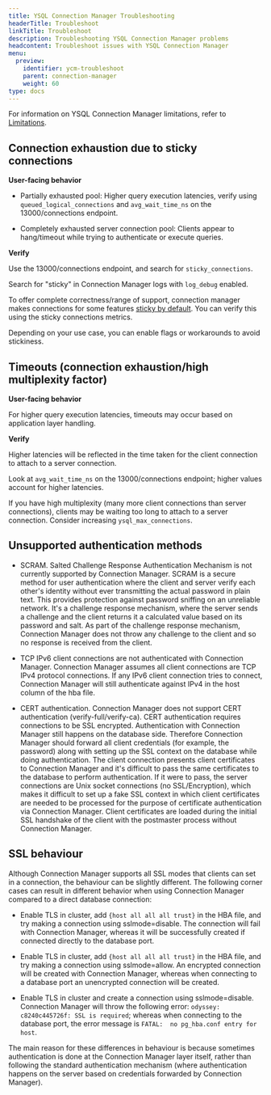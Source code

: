 ```yaml
---
title: YSQL Connection Manager Troubleshooting
headerTitle: Troubleshoot
linkTitle: Troubleshoot
description: Troubleshooting YSQL Connection Manager problems
headcontent: Troubleshoot issues with YSQL Connection Manager
menu:
  preview:
    identifier: ycm-troubleshoot
    parent: connection-manager
    weight: 60
type: docs
---
```


For information on YSQL Connection Manager limitations, refer to [Limitations](../ycm-setup/#limitations).

## Connection exhaustion due to sticky connections

**User-facing behavior**

- Partially exhausted pool: Higher query execution latencies, verify using `queued_logical_connections` and `avg_wait_time_ns` on the 13000/connections endpoint.

- Completely exhausted server connection pool: Clients appear to hang/timeout while trying to authenticate or execute queries.

**Verify**

Use the 13000/connections endpoint, and search for `sticky_connections`.

Search for "sticky" in Connection Manager logs with `log_debug` enabled.

To offer complete correctness/range of support, connection manager makes connections for some features [sticky by default](../ycm-setup/#sticky-connections). You can verify this using the sticky connections metrics.

Depending on your use case, you can enable flags or workarounds to avoid stickiness.

## Timeouts (connection exhaustion/high multiplexity factor)

**User-facing behavior**

For higher query execution latencies, timeouts may occur based on application layer handling.

**Verify**

Higher latencies will be reflected in the time taken for the client connection to attach to a server connection.

Look at `avg_wait_time_ns` on the 13000/connections endpoint; higher values account for higher latencies.

If you have high multiplexity (many more client connections than server connections), clients may be waiting too long to attach to a server connection. Consider increasing `ysql_max_connections`.

## Unsupported authentication methods

- SCRAM. Salted Challenge Response Authentication Mechanism is not currently supported by Connection Manager. SCRAM is a secure method for user authentication where the client and server verify each other's identity without ever transmitting the actual password in plain text. This provides protection against password sniffing on an unreliable network. It's a challenge response mechanism, where the server sends a challenge and the client returns it a calculated value based on its password and salt. As part of the challenge response mechanism, Connection Manager does not throw any challenge to the client and so no response is received from the client.

- TCP IPv6 client connections are not authenticated with Connection Manager. Connection Manager assumes all client connections are TCP IPv4 protocol connections. If any IPv6 client connection tries to connect, Connection Manager will still authenticate against IPv4 in the host column of the hba file.

- CERT authentication. Connection Manager does not support CERT authentication (verify-full/verify-ca). CERT authentication requires connections to be SSL encrypted. Authentication with Connection Manager still happens on the database side. Therefore Connection Manager should forward all client credentials (for example, the password) along with setting up the SSL context on the database while doing authentication. The client connection presents client certificates to Connection Manager and it's difficult to pass the same certificates to the database to perform authentication. If it were to pass, the server connections are Unix socket connections (no SSL/Encryption), which makes it difficult to set up a fake SSL context in which client certificates are needed to be processed for the purpose of certificate authentication via Connection Manager. Client certificates are loaded during the initial SSL handshake of the client with the postmaster process without Connection Manager.

## SSL behaviour

Although Connection Manager supports all SSL modes that clients can set in a connection, the behaviour can be slightly different. The following corner cases can result in different behavior when using Connection Manager compared to a direct database connection:

- Enable TLS in cluster, add `{host all all all trust}` in the HBA file, and try making a connection using sslmode=disable. The connection will fail with Connection Manager, whereas it will be successfully created if connected directly to the database port.

- Enable TLS in cluster, add `{host all all all trust}` in the HBA file, and try making a connection using sslmode=allow. An encrypted connection will be created with Connection Manager, whereas when connecting to a database port an unencrypted connection will be created.

- Enable TLS in cluster and create a connection using sslmode=disable. Connection Manager will throw the following error: `odyssey: c8240c445726f: SSL is required`; whereas when connecting to the database port, the error message is `FATAL:  no pg_hba.conf entry for host`.

The main reason for these differences in behaviour is because sometimes authentication is done at the Connection Manager layer itself, rather than following the standard authentication mechanism (where authentication happens on the server based on credentials forwarded by Connection Manager).
